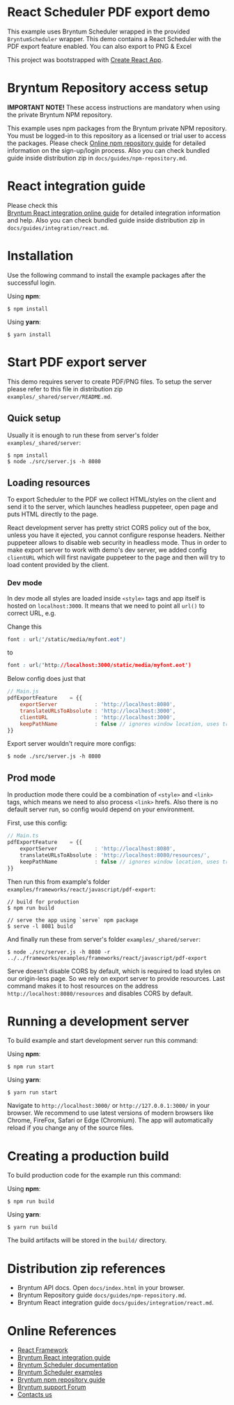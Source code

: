 # React Scheduler PDF export demo

This example uses Bryntum Scheduler wrapped in the provided `BryntumScheduler` wrapper.
This demo contains a React Scheduler with the PDF export feature enabled. You can also export to PNG &amp; Excel

This project was bootstrapped with [Create React App](https://github.com/facebook/create-react-app).

# Bryntum Repository access setup

**IMPORTANT NOTE!** These access instructions are mandatory when using the private Bryntum NPM repository.

This example uses npm packages from the Bryntum private NPM repository. You must be logged-in to this repository as a
licensed or trial user to access the packages. Please
check [Online npm repository guide](https://bryntum.com/docs/scheduler/guide/Scheduler/npm-repository) for detailed information
on the sign-up/login process. Also you can check bundled guide inside distribution zip
in `docs/guides/npm-repository.md`.

# React integration guide

Please check this  
[Bryntum React integration online guide](https://bryntum.com/docs/scheduler/guide/Scheduler/integration/react) for
detailed integration information and help. Also you can check bundled guide inside distribution zip
in `docs/guides/integration/react.md`.

# Installation

Use the following command to install the example packages after the successful login.

Using **npm**:

```shell
$ npm install
```

Using **yarn**:

```shell
$ yarn install
```

# Start PDF export server

This demo requires server to create PDF/PNG files.
To setup the server please refer to this file in distribution zip `examples/_shared/server/README.md`.

## Quick setup

Usually it is enough to run these from server's folder `examples/_shared/server`:

```shell
$ npm install
$ node ./src/server.js -h 8080
```

## Loading resources

To export Scheduler to the PDF we collect HTML/styles on the client and send it to the server, which launches headless
puppeteer, open page and puts HTML directly to the page.

React development server has pretty strict CORS policy out of the box, unless you have it ejected, you cannot configure
response headers. Neither puppeteer allows to disable web security in headless mode. Thus in order to make export server
to work with demo's dev server, we added config `clientURL` which will first navigate puppeteer to the
page and then will
try to load content provided by the client.

### Dev mode

In dev mode all styles are loaded inside `<style>` tags and app itself is hosted on `localhost:3000`. It means that we
need to point all `url()` to correct URL, e.g.

Change this

```css
font : url('/static/media/myfont.eot')
```

to

```css
font : url('http://localhost:3000/static/media/myfont.eot')
```

Below config does just that

```javascript
// Main.js
pdfExportFeature    = {{
    exportServer            : 'http://localhost:8080',
    translateURLsToAbsolute : 'http://localhost:3000',
    clientURL               : 'http://localhost:3000',
    keepPathName            : false // ignores window location, uses translateURLsToAbsolute value
}}
```

Export server wouldn't require more configs:

```shell
$ node ./src/server.js -h 8080
```

## Prod mode

In production mode there could be a combination of `<style>` and `<link>` tags, which means we need to also
process `<link>`
hrefs. Also there is no default server run, so config would depend on your environment.

First, use this config:

```ts
// Main.ts
pdfExportFeature    = {{
    exportServer            : 'http://localhost:8080',
    translateURLsToAbsolute : 'http://localhost:8080/resources/',
    keepPathName            : false // ignores window location, uses translateURLsToAbsolute value
}}
```

Then run this from example's folder `examples/frameworks/react/javascript/pdf-export`:

```shell
// build for production
$ npm run build

// serve the app using `serve` npm package
$ serve -l 8081 build
```

And finally run these from server's folder `examples/_shared/server`:

```shell
$ node ./src/server.js -h 8080 -r ../../frameworks/examples/frameworks/react/javascript/pdf-export
```

Serve doesn't disable CORS by default, which is required to load styles on our origin-less page. So we rely on export
server to provide resources. Last command makes it to host resources on the address `http://localhost:8080/resources`
and disables CORS by default.

# Running a development server

To build example and start development server run this command:

Using **npm**:

```shell
$ npm run start
```

Using **yarn**:

```shell
$ yarn run start
```

Navigate to `http://localhost:3000/` or `http://127.0.0.1:3000/` in your browser. We recommend to use latest versions of
modern browsers like Chrome, FireFox, Safari or Edge (Chromium). The app will automatically reload if you change any of
the source files.

# Creating a production build

To build production code for the example run this command:

Using **npm**:

```shell
$ npm run build
```

Using **yarn**:

```shell
$ yarn run build
```

The build artifacts will be stored in the `build/` directory.

# Distribution zip references

* Bryntum API docs. Open `docs/index.html` in your browser.
* Bryntum Repository guide `docs/guides/npm-repository.md`.
* Bryntum React integration guide `docs/guides/integration/react.md`.

# Online References

* [React Framework](https://github.com/facebook/create-react-app)
* [Bryntum React integration guide](https://bryntum.com/docs/scheduler/guide/Scheduler/integration/react)
* [Bryntum Scheduler documentation](https://bryntum.com/docs/scheduler/)
* [Bryntum Scheduler examples](https://bryntum.com/examples/scheduler/)
* [Bryntum npm repository guide](https://bryntum.com/docs/scheduler/guide/Scheduler/npm-repository)
* [Bryntum support Forum](https://bryntum.com/forum/)
* [Contacts us](https://bryntum.com/contact/)
